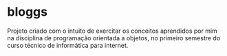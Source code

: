 # bloggs
Projeto criado com o intuito de exercitar os conceitos aprendidos por mim na disciplina de programação orientada a objetos, no primeiro semestre do curso técnico de informática para internet.

